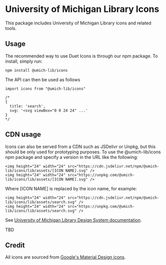 # University of Michigan Library Icons

This package includes University of Michigan Library icons and related tools.

## Usage

The recommended way to use Duet Icons is through our npm package. To install, simply run:

```
npm install @umich-lib/icons
```

The API can then be used as follows

```
import icons from "@umich-lib/icons"

/*
{
  title: 'search',
  svg: '<svg viewBox="0 0 24 24" ...'
}
*/
```

## CDN usage

Icons can also be served from a CDN such as JSDelivr or Unpkg, but this should be only used for prototyping purposes. To use the @umich-lib/icons npm package and specify a version in the URL like the following:

```
<img height="24" width="24" src="https://cdn.jsdelivr.net/npm/@umich-lib/icons/lib/assets/[ICON NAME].svg" />
<img height="24" width="24" src="https://unpkg.com/@umich-lib/icons/lib/assets/[ICON NAME].svg" />
```

Where [ICON NAME] is replaced by the icon name, for example:

```
<img height="24" width="24" src="https://cdn.jsdelivr.net/npm/@umich-lib/icons/lib/assets/search.svg" />
<img height="24" width="24" src="https://unpkg.com/@umich-lib/icons/lib/assets/search.svg" />
```

See [University of Michigan Library Design System documentation](https://design-system.lib.umich.edu/iconography).

TBD

## Credit

All icons are sourced from [Google's Material Design icons](https://material.io/resources/icons/).
